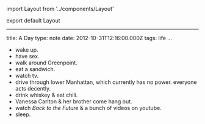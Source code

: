 import Layout from '../components/Layout'

export default Layout

---

title: A Day
type: note
date: 2012-10-31T12:16:00.000Z
tags: life
...

- wake up.
- have sex.
- walk around Greenpoint.
- eat a sandwich.
- watch tv.
- drive through lower Manhattan, which currently has no power. everyone acts decently.
- drink whiskey & eat chili.
- Vanessa Carlton & her brother come hang out.
- watch <em>Back to the Future</em> & a bunch of videos on youtube.
- sleep.
